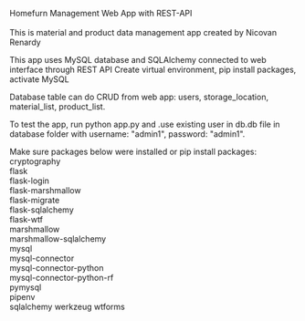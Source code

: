 Homefurn Management Web App with REST-API<br><br>
This is material and product data management app created by Nicovan Renardy

This app uses MySQL database and SQLAlchemy connected to web interface through REST API Create virtual environment, pip install packages, activate MySQL

Database table can do CRUD from web app: users, storage_location, material_list, product_list.

To test the app, run python app.py and .use existing user in db.db file in database folder with username: "admin1", password: "admin1".

Make sure packages below were installed or pip install packages: <br>
cryptography<br>
flask <br>
flask-login <br>
flask-marshmallow <br>
flask-migrate <br>
flask-sqlalchemy <br>
flask-wtf <br>
marshmallow <br>
marshmallow-sqlalchemy <br>
mysql <br>
mysql-connector <br>
mysql-connector-python <br>
mysql-connector-python-rf <br>
pymysql <br>
pipenv<br>
sqlalchemy 
werkzeug 
wtforms


